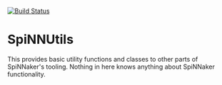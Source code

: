 [![Build Status](https://travis-ci.org/SpiNNakerManchester/SpiNNUtils.svg?branch=master)](https://travis-ci.org/SpiNNakerManchester/SpiNNUtils)

SpiNNUtils
==========
This provides basic utility functions and classes to other parts of SpiNNaker's
tooling. Nothing in here knows anything about SpiNNaker functionality.
